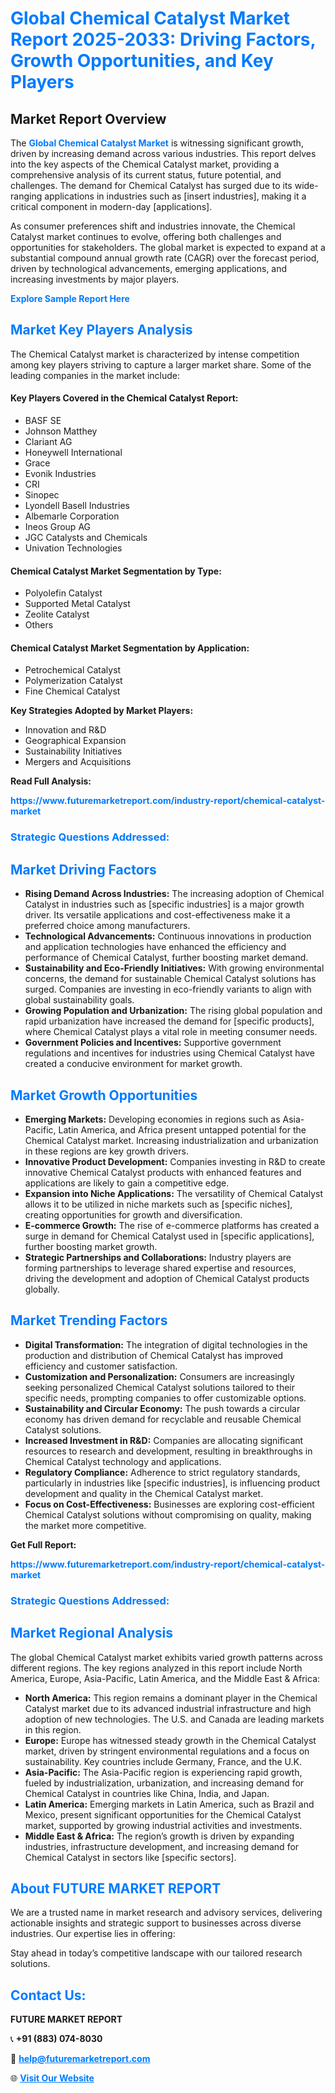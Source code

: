 <h1 style="color: #007BFF;">Global Chemical Catalyst Market Report 2025-2033: Driving Factors, Growth Opportunities, and Key Players</h1>

<section id="overview">
<h2>Market Report Overview</h2>
<p>The <a href="https://www.futuremarketreport.com/industry-report/chemical-catalyst-market" style="color: #007BFF; text-decoration: none;"><strong>Global Chemical Catalyst Market</strong></a> is witnessing significant growth, driven by increasing demand across various industries. This report delves into the key aspects of the Chemical Catalyst market, providing a comprehensive analysis of its current status, future potential, and challenges. The demand for Chemical Catalyst has surged due to its wide-ranging applications in industries such as [insert industries], making it a critical component in modern-day [applications].</p>
<p>As consumer preferences shift and industries innovate, the Chemical Catalyst market continues to evolve, offering both challenges and opportunities for stakeholders. The global market is expected to expand at a substantial compound annual growth rate (CAGR) over the forecast period, driven by technological advancements, emerging applications, and increasing investments by major players.</p>
</section>

<section id="overview">
<p><a href="https://www.futuremarketreport.com/request-sample/reportId=28107" style="color: #007BFF; text-decoration: none;"><strong>Explore Sample Report Here</strong></a></p>
</section>

<section id="key-players">
<h2 style="color: #007BFF;">Market Key Players Analysis</h2>
<p>The Chemical Catalyst market is characterized by intense competition among key players striving to capture a larger market share. Some of the leading companies in the market include:</p>
<h4>Key Players Covered in the Chemical Catalyst Report:</h4>
<ul><li>BASF SE</li><li>Johnson Matthey</li><li>Clariant AG</li><li>Honeywell International</li><li>Grace</li><li>Evonik Industries</li><li>CRI</li><li>Sinopec</li><li>Lyondell Basell Industries</li><li>Albemarle Corporation</li><li>Ineos Group AG</li><li>JGC Catalysts and Chemicals</li><li>Univation Technologies</li></ul>
<h4>Chemical Catalyst Market Segmentation by Type:</h4>
<ul><li>Polyolefin Catalyst</li><li>Supported Metal Catalyst</li><li>Zeolite Catalyst</li><li>Others</li></ul>

<h4>Chemical Catalyst Market Segmentation by Application:</h4>
<ul><li>Petrochemical Catalyst</li><li>Polymerization Catalyst</li><li>Fine Chemical Catalyst</li></ul>
<p><strong>Key Strategies Adopted by Market Players:</strong></p>
<ul>
<li>Innovation and R&D</li>
<li>Geographical Expansion</li>
<li>Sustainability Initiatives</li>
<li>Mergers and Acquisitions</li>
</ul>
</section>

<section>
<p><strong>Read Full Analysis: </strong></p><a href="https://www.futuremarketreport.com/industry-report/chemical-catalyst-market" style="color: #007BFF; text-decoration: none;"><strong>https://www.futuremarketreport.com/industry-report/chemical-catalyst-market</strong></a>
<h3 style="color: #007BFF;">Strategic Questions Addressed:</h3>
</section>

<section id="driving-factors">
<h2 style="color: #007BFF;">Market Driving Factors</h2>
<ul>
<li><strong>Rising Demand Across Industries:</strong> The increasing adoption of Chemical Catalyst in industries such as [specific industries] is a major growth driver. Its versatile applications and cost-effectiveness make it a preferred choice among manufacturers.</li>
<li><strong>Technological Advancements:</strong> Continuous innovations in production and application technologies have enhanced the efficiency and performance of Chemical Catalyst, further boosting market demand.</li>
<li><strong>Sustainability and Eco-Friendly Initiatives:</strong> With growing environmental concerns, the demand for sustainable Chemical Catalyst solutions has surged. Companies are investing in eco-friendly variants to align with global sustainability goals.</li>
<li><strong>Growing Population and Urbanization:</strong> The rising global population and rapid urbanization have increased the demand for [specific products], where Chemical Catalyst plays a vital role in meeting consumer needs.</li>
<li><strong>Government Policies and Incentives:</strong> Supportive government regulations and incentives for industries using Chemical Catalyst have created a conducive environment for market growth.</li>
</ul>
</section>

<section id="growth-opportunities">
<h2 style="color: #007BFF;">Market Growth Opportunities</h2>
<ul>
<li><strong>Emerging Markets:</strong> Developing economies in regions such as Asia-Pacific, Latin America, and Africa present untapped potential for the Chemical Catalyst market. Increasing industrialization and urbanization in these regions are key growth drivers.</li>
<li><strong>Innovative Product Development:</strong> Companies investing in R&D to create innovative Chemical Catalyst products with enhanced features and applications are likely to gain a competitive edge.</li>
<li><strong>Expansion into Niche Applications:</strong> The versatility of Chemical Catalyst allows it to be utilized in niche markets such as [specific niches], creating opportunities for growth and diversification.</li>
<li><strong>E-commerce Growth:</strong> The rise of e-commerce platforms has created a surge in demand for Chemical Catalyst used in [specific applications], further boosting market growth.</li>
<li><strong>Strategic Partnerships and Collaborations:</strong> Industry players are forming partnerships to leverage shared expertise and resources, driving the development and adoption of Chemical Catalyst products globally.</li>
</ul>
</section>

<section id="trending-factors">
<h2 style="color: #007BFF;">Market Trending Factors</h2>
<ul>
<li><strong>Digital Transformation:</strong> The integration of digital technologies in the production and distribution of Chemical Catalyst has improved efficiency and customer satisfaction.</li>
<li><strong>Customization and Personalization:</strong> Consumers are increasingly seeking personalized Chemical Catalyst solutions tailored to their specific needs, prompting companies to offer customizable options.</li>
<li><strong>Sustainability and Circular Economy:</strong> The push towards a circular economy has driven demand for recyclable and reusable Chemical Catalyst solutions.</li>
<li><strong>Increased Investment in R&D:</strong> Companies are allocating significant resources to research and development, resulting in breakthroughs in Chemical Catalyst technology and applications.</li>
<li><strong>Regulatory Compliance:</strong> Adherence to strict regulatory standards, particularly in industries like [specific industries], is influencing product development and quality in the Chemical Catalyst market.</li>
<li><strong>Focus on Cost-Effectiveness:</strong> Businesses are exploring cost-efficient Chemical Catalyst solutions without compromising on quality, making the market more competitive.</li>
</ul>
</section>

<section>
<p><strong>Get Full Report: </strong></p><a href="https://www.futuremarketreport.com/industry-report/chemical-catalyst-market" style="color: #007BFF; text-decoration: none;"><strong>https://www.futuremarketreport.com/industry-report/chemical-catalyst-market</strong></a>
<h3 style="color: #007BFF;">Strategic Questions Addressed:</h3>
</section>


<section id="regional-analysis">
<h2 style="color: #007BFF;">Market Regional Analysis</h2>
<p>The global Chemical Catalyst market exhibits varied growth patterns across different regions. The key regions analyzed in this report include North America, Europe, Asia-Pacific, Latin America, and the Middle East & Africa:</p>
<ul>
<li><strong>North America:</strong> This region remains a dominant player in the Chemical Catalyst market due to its advanced industrial infrastructure and high adoption of new technologies. The U.S. and Canada are leading markets in this region.</li>
<li><strong>Europe:</strong> Europe has witnessed steady growth in the Chemical Catalyst market, driven by stringent environmental regulations and a focus on sustainability. Key countries include Germany, France, and the U.K.</li>
<li><strong>Asia-Pacific:</strong> The Asia-Pacific region is experiencing rapid growth, fueled by industrialization, urbanization, and increasing demand for Chemical Catalyst in countries like China, India, and Japan.</li>
<li><strong>Latin America:</strong> Emerging markets in Latin America, such as Brazil and Mexico, present significant opportunities for the Chemical Catalyst market, supported by growing industrial activities and investments.</li>
<li><strong>Middle East & Africa:</strong> The region’s growth is driven by expanding industries, infrastructure development, and increasing demand for Chemical Catalyst in sectors like [specific sectors].</li>
</ul>
</section>

<footer>
<h2 style="color: #007BFF;">About FUTURE MARKET REPORT</h2>
<p>We are a trusted name in market research and advisory services, delivering actionable insights and strategic support to businesses across diverse industries. Our expertise lies in offering:</p>

<p>Stay ahead in today’s competitive landscape with our tailored research solutions.</p>

<h2 style="color: #007BFF;">Contact Us:</h2>
<p><strong>FUTURE MARKET REPORT</strong></p>
<p>📞 <strong>+91 (883) 074-8030</strong></p>
<p>📧 <strong><a href="mailto:help@futuremarketreport.com" style="color: #007BFF;">help@futuremarketreport.com</a></strong></p>
<p>🌐 <strong><a href="https://www.futuremarketreport.com/" style="color: #007BFF;">Visit Our Website</a></strong></p>
</footer>